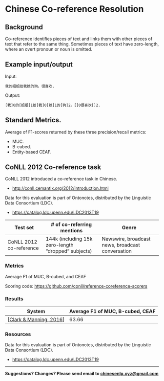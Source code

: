 # Chinese Co-reference Resolution

## Background

Co-reference identifies pieces of text and links them with other pieces of text that refer to the same thing.  Sometimes pieces of text have zero-length, where an overt pronoun or noun is omitted.

## Example input/output

Input:
```
我的姐姐给我她的狗。很喜欢.
```

Output: 

```
[我]0的[姐姐]1给[我]0[她]1的[狗]2。[]0很喜欢[]2.

```

## Standard Metrics.
Average of F1-scores returned by these three precision/recall metrics:
- MUC.  
- B-cubed.  
- Entity-based CEAF.  


## CoNLL 2012 Co-reference task

CoNLL 2012 introduced a co-reference task in Chinese.
- http://conll.cemantix.org/2012/introduction.html 

Data for this evaluation is part of Ontonotes, distributed by the Linguistic Data Consortium (LDC).
- https://catalog.ldc.upenn.edu/LDC2013T19 

|  Test set | # of co-referring mentions | Genre |
| --- | --- | --- |
|  CoNLL 2012 co-reference | 144k (including 15k zero-length “dropped” subjects) | Newswire, broadcast news, broadcast conversation |

### Metrics

Average F1 of MUC, B-cubed, and CEAF

Scoring code: https://github.com/conll/reference-coreference-scorers 

### Results

|  System | Average F1 of MUC, B-cubed, CEAF |
| --- | --- |
|  [[Clark & Manning, 2016](http://alt.qcri.org/semeval2016/task5/index.php?id=data-and-tools#)] | 63.66 |

### Resources

Data for this evaluation is part of Ontonotes, distributed by the Linguistic Data Consortium (LDC).
- https://catalog.ldc.upenn.edu/LDC2013T19 

---

**Suggestions? Changes? Please send email to [chinesenlp.xyz@gmail.com](mailto:chinesenlp.xyz@gmail.com)**



